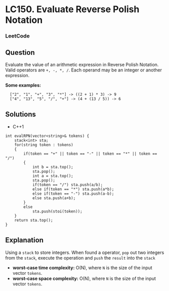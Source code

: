 # LC150. Evaluate Reverse Polish Notation

### LeetCode

## Question

Evaluate the value of an arithmetic expression in Reverse Polish Notation.
Valid operators are `+, -, *, /`. Each operand may be an integer or another expression.

**Some examples:**

```
  ["2", "1", "+", "3", "*"] -> ((2 + 1) * 3) -> 9
  ["4", "13", "5", "/", "+"] -> (4 + (13 / 5)) -> 6
```

## Solutions

* C++1
```
int evalRPN(vector<string>& tokens) {
    stack<int> sta;
    for(string token : tokens)
    {
        if(token == "+" || token == "-" || token == "*" || token == "/")
        {
            int b = sta.top();
            sta.pop();
            int a = sta.top();
            sta.pop();
            if(token == "/") sta.push(a/b);
            else if(token == "*") sta.push(a*b);
            else if(token == "-") sta.push(a-b);
            else sta.push(a+b);
        }
        else
            sta.push(stoi(token));
    }
    return sta.top();
}
```

## Explanation

Using a `stack` to store integers. When found a operator, `pop` out two integers from the `stack`, execute the operation and `push` the `result` into the `stack`

* **worst-case time complexity:** O(N), where `N` is the size of the input vector `tokens`.
* **worst-case space complexity:** O(N), where `N` is the size of the input vector `tokens`.